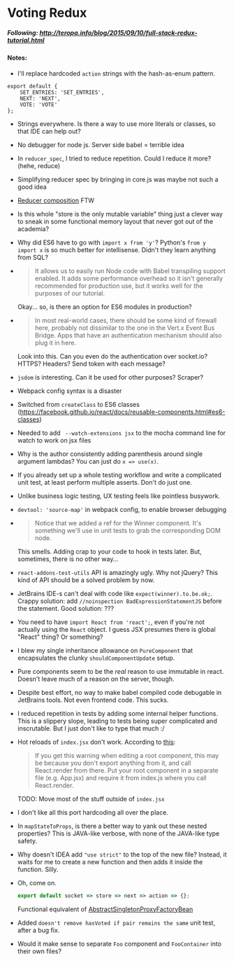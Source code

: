 # Voting Redux

##### Following: http://teropa.info/blog/2015/09/10/full-stack-redux-tutorial.html

#### Notes:

- I'll replace hardcoded `action` strings with the hash-as-enum pattern.
```
export default {
	SET_ENTRIES: 'SET_ENTRIES',
	NEXT: 'NEXT',
	VOTE: 'VOTE'
};
```
- Strings everywhere. Is there a way to use more literals or classes, so that IDE can help out?
- No debugger for node js. Server side babel = terrible idea
- In `reducer_spec`, I tried to reduce repetition. Could I reduce it more? (hehe, reduce) 
- Simplifying reducer spec by bringing in core.js was maybe not such a good idea
- [Reducer composition](http://rackt.github.io/redux/docs/basics/Reducers.html) FTW
- Is this whole "store is the only mutable variable" thing just a clever way to sneak in some functional memory layout that never got out of the academia?
- Why did ES6 have to go with `import x from 'y'`? Python's `from y import x` is so much better for intellisense. Didn't they learn anything from SQL?
- > It allows us to easily run Node code with Babel transpiling support enabled. It adds some performance overhead so it isn't generally recommended for production use, but it works well for the purposes of our tutorial.
    
    Okay... so, is there an option for ES6 modules in production?
- > In most real-world cases, there should be some kind of firewall here, probably not dissimilar to the one in the Vert.x Event Bus Bridge. Apps that have an authentication mechanism should also plug it in here.

    Look into this. Can you even do the authentication over socket.io? HTTPS? Headers? Send token with each message?
- `jsdom` is interesting. Can it be used for other purposes? Scraper?
- Webpack config syntax is a disaster
- Switched from `createClass` to ES6 classes (https://facebook.github.io/react/docs/reusable-components.html#es6-classes)
- Needed to add ` --watch-extensions jsx` to the mocha command line for watch to work on jsx files
- Why is the author consistently adding parenthesis around single argument lambdas? You can just do `x => use(x)`.
- If you already set up a whole testing  workflow and write a complicated unit test, at least perform multiple asserts. Don't do just one.
- Unlike business logic testing, UX testing feels like pointless busywork.
- `devtool: 'source-map'` in webpack config, to enable browser debugging
- > Notice that we added a ref for the Winner component. It's something we'll use in unit tests to grab the corresponding DOM node.

    This smells. Adding crap to your code to hook in tests later. But, sometimes, there is no other way...
- `react-addons-test-utils` API is amazingly ugly. Why not jQuery? This kind of API should be a solved problem by now.
- JetBrains IDE-s can't deal with code like `expect(winner).to.be.ok;`.
    Crappy solution: add `//noinspection BadExpressionStatementJS` before the statement.
    Good solution: ???
- You need to have `import React from 'react';`, even if you're not actually using the `React` object. I guess JSX presumes there is global "React" thing? Or something?
- I blew my single inheritance allowance on `PureComponent` that encapsulates the clunky `shouldComponentUpdate` setup.
- Pure components seem to be the *real* reason to use immutable in react. Doesn't leave much of a reason on the server, though.
- Despite best effort, no way to make babel compiled code debugable in JetBrains tools. Not even frontend code. This sucks.
- I reduced repetition in tests by adding some internal helper functions. This is a slippery slope, leading to tests being super complicated and inscrutable. But I just don't like to type that much :/
- Hot reloads of `index.jsx` don't work. According to [this](https://github.com/gaearon/react-hot-loader/blob/master/docs/Troubleshooting.md):
    
    > If you get this warning when editing a root component, this may be because you don't export anything from it, and call React.render from there. Put your root component in a separate file (e.g. App.jsx) and require it from index.js where you call React.render.
    
    TODO: Move most of the stuff outside of `index.jsx`
- I don't like all this port hardcoding all over the place.
- In `mapStateToProps`, is there a better way to yank out these nested properties? This is JAVA-like verbose, with none of the JAVA-like type safety.
- Why doesn't IDEA add `"use strict"` to the top of the new file? Instead, it waits for me to create a new function and then adds it inside the function. Silly.
-  Oh, come on.
    ```javascript
    export default socket => store => next => action => {};
    ```
    
    Functional equivalent of [AbstractSingletonProxyFactoryBean](https://docs.spring.io/spring/docs/2.5.x/javadoc-api/org/springframework/aop/framework/AbstractSingletonProxyFactoryBean.html)
- Added `doesn't remove hasVoted if pair remains the same` unit test, after a bug fix.
- Would it make sense to separate `Foo` component and `FooContainer` into their own files? 
